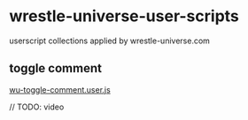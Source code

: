 # wrestle-universe-user-scripts
userscript collections applied by wrestle-universe.com

## toggle comment

[wu-toggle-comment.user.js](https://raw.githubusercontent.com/keima/wrestle-universe-user-scripts/main/wu-toggle-comment.user.js)

// TODO: video
